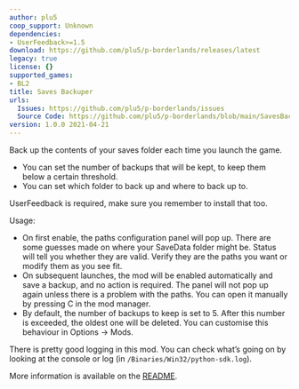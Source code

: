 ```yaml
---
author: plu5
coop_support: Unknown
dependencies:
- UserFeedback>=1.5
download: https://github.com/plu5/p-borderlands/releases/latest
legacy: true
license: {}
supported_games:
- BL2
title: Saves Backuper
urls:
  Issues: https://github.com/plu5/p-borderlands/issues
  Source Code: https://github.com/plu5/p-borderlands/blob/main/SavesBackuper
version: 1.0.0 2021-04-21
---
```

Back up the contents of your saves folder each time you launch the game.
- You can set the number of backups that will be kept, to keep them below a certain threshold.
- You can set which folder to back up and where to back up to.


UserFeedback is required, make sure you remember to install that too.

Usage:
- On first enable, the paths configuration panel will pop up. There are some guesses made on where your SaveData folder might be. Status will tell you whether they are valid. Verify they are the paths you want or modify them as you see fit.
- On subsequent launches, the mod will be enabled automatically and save a backup, and no action is required. The panel will not pop up again unless there is a problem with the paths. You can open it manually by pressing C in the mod manager.
- By default, the number of backups to keep is set to 5. After this number is exceeded, the oldest one will be deleted. You can customise this behaviour in Options -&gt; Mods.

There is pretty good logging in this mod. You can check what’s going on by looking at the console or log (in `/Binaries/Win32/python-sdk.log`).

More information is available on the [README](https://github.com/plu5/p-borderlands/tree/main/SavesBackuper).